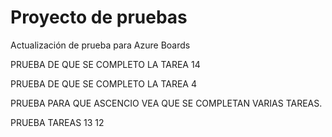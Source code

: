 # Proyecto de pruebas

Actualización de prueba para Azure Boards

PRUEBA DE QUE SE COMPLETO LA TAREA 14

PRUEBA DE QUE SE COMPLETO LA TAREA 4

PRUEBA PARA QUE ASCENCIO VEA QUE SE COMPLETAN VARIAS TAREAS.

PRUEBA TAREAS 13 12

<!-- sync azure tasks -->
